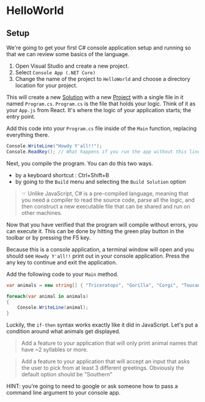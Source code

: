 # HelloWorld
## Setup

We're going to get your first C# console application setup and running so that we can review some basics of the language.

1. Open Visual Studio and create a new project.
2. Select `Console App (.NET Core)`
3. Change the name of the project to `HelloWorld` and choose a directory location for your project.

This will create a new [Solution](https://docs.microsoft.com/en-us/visualstudio/extensibility/internals/solutions-overview) with a new [Project](https://docs.microsoft.com/en-us/visualstudio/extensibility/internals/projects) with a single file in it named `Program.cs`.
`Program.cs` is the file that holds your logic. Think of it as your `App.js` from React. It's where the logic of your application starts; the entry point.

Add this code into your `Program.cs` file inside of the `Main` function, replacing everything there.

```csharp
Console.WriteLine("Howdy Y'all!!");
Console.ReadKey(); // What happens if you run the app without this line?
```

Next, you compile the program. You can do this two ways.

- by a keyboard shortcut : Ctrl+Shift+B
- by going to the `Build` menu and selecting the `Build Solution` option

> ☞ Unlike JavaScript, C# is a pre-compiled language, meaning that you need a compiler to read the source code, parse all the logic, and then construct a new executable file that can be shared and run on other machines.

Now that you have verified that the program will compile without errors, you can execute it. This can be done by hitting the green play button in the toolbar or by pressing the F5 key.

Because this is a console application, a terminal window will open and you should see `Howdy Y'all!!` print out in your console application. Press the any key to continue and exit the application.

Add the following code to your `Main` method.

```csharp
var animals = new string[] { "Triceratops", "Gorilla", "Corgi", "Toucan" };

foreach(var animal in animals)
{
	Console.WriteLine(animal);
}
```

Luckily, the `if-then` syntax works exactly like it did in JavaScript. Let's put a condition around what animals get displayed.

> Add a feature to your application that will only print animal names that have ~2 syllables or more.

> Add a feature to your application that will accept an input that asks the user to pick from at least 3 different greetings. Obviously the default option should be "Southern"

HINT: you're going to need to google or ask someone how to pass a command line argument to your console app.
